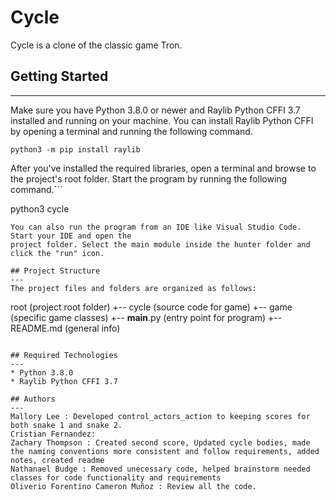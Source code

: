 # Cycle
Cycle is a clone of the classic game Tron. 

## Getting Started
---
Make sure you have Python 3.8.0 or newer and Raylib Python CFFI 3.7 installed and running on your machine. You can install Raylib Python CFFI by opening a terminal and running the following command.
```
python3 -m pip install raylib
```
After you've installed the required libraries, open a terminal and browse to the project's root folder. Start the program by running the following command.```

python3 cycle 
```
You can also run the program from an IDE like Visual Studio Code. Start your IDE and open the 
project folder. Select the main module inside the hunter folder and click the "run" icon.

## Project Structure
---
The project files and folders are organized as follows:
```
root                    (project root folder)
+-- cycle               (source code for game)
  +-- game              (specific game classes)
  +-- __main__.py       (entry point for program)
+-- README.md           (general info)
```

## Required Technologies
---
* Python 3.8.0
* Raylib Python CFFI 3.7

## Authors
---
Mallory Lee : Developed control_actors_action to keeping scores for both snake 1 and snake 2.
Cristian Fernandez: 
Zachary Thompson : Created second score, Updated cycle bodies, made the naming conventions more consistent and follow requirements, added notes, created readme
Nathanael Budge : Removed unecessary code, helped brainstorm needed classes for code functionality and requirements
Oliverio Forentino Cameron Muñoz : Review all the code.